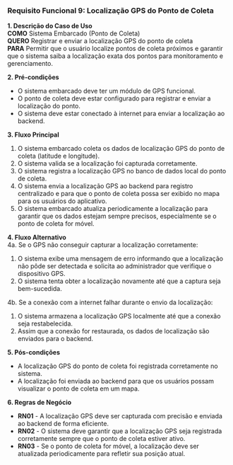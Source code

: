 ### Requisito Funcional 9: Localização GPS do Ponto de Coleta

**1. Descrição do Caso de Uso**  
**COMO** Sistema Embarcado (Ponto de Coleta)  
**QUERO** Registrar e enviar a localização GPS do ponto de coleta  
**PARA** Permitir que o usuário localize pontos de coleta próximos e garantir que o sistema saiba a localização exata dos pontos para monitoramento e gerenciamento.

**2. Pré-condições**  
- O sistema embarcado deve ter um módulo de GPS funcional.
- O ponto de coleta deve estar configurado para registrar e enviar a localização do ponto.
- O sistema deve estar conectado à internet para enviar a localização ao backend.

**3. Fluxo Principal**  
1. O sistema embarcado coleta os dados de localização GPS do ponto de coleta (latitude e longitude).
2. O sistema valida se a localização foi capturada corretamente.
3. O sistema registra a localização GPS no banco de dados local do ponto de coleta.
4. O sistema envia a localização GPS ao backend para registro centralizado e para que o ponto de coleta possa ser exibido no mapa para os usuários do aplicativo.
5. O sistema embarcado atualiza periodicamente a localização para garantir que os dados estejam sempre precisos, especialmente se o ponto de coleta for móvel.

**4. Fluxo Alternativo**  
4a. Se o GPS não conseguir capturar a localização corretamente:
   1. O sistema exibe uma mensagem de erro informando que a localização não pôde ser detectada e solicita ao administrador que verifique o dispositivo GPS.
   2. O sistema tenta obter a localização novamente até que a captura seja bem-sucedida.

4b. Se a conexão com a internet falhar durante o envio da localização:
   1. O sistema armazena a localização GPS localmente até que a conexão seja restabelecida.
   2. Assim que a conexão for restaurada, os dados de localização são enviados para o backend.

**5. Pós-condições**  
- A localização GPS do ponto de coleta foi registrada corretamente no sistema.  
- A localização foi enviada ao backend para que os usuários possam visualizar o ponto de coleta em um mapa.

**6. Regras de Negócio**  
- **RN01** - A localização GPS deve ser capturada com precisão e enviada ao backend de forma eficiente.
- **RN02** - O sistema deve garantir que a localização GPS seja registrada corretamente sempre que o ponto de coleta estiver ativo.
- **RN03** - Se o ponto de coleta for móvel, a localização deve ser atualizada periodicamente para refletir sua posição atual.